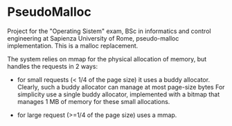 # PseudoMalloc
Project for the "Operating Sistem" exam, BSc in informatics and control engineering at Sapienza University of Rome,  pseudo-malloc implementation.
This is a malloc replacement.

The system relies on mmap for the physical allocation of memory, but handles the requests in
2 ways:
   - for small requests (< 1/4 of the page size) it uses a buddy allocator.
     Clearly, such a buddy allocator can manage at most page-size bytes
     For simplicity use a single buddy allocator, implemented with a bitmap
     that manages 1 MB of memory for these small allocations.

   - for large request (>=1/4 of the page size) uses a mmap.

